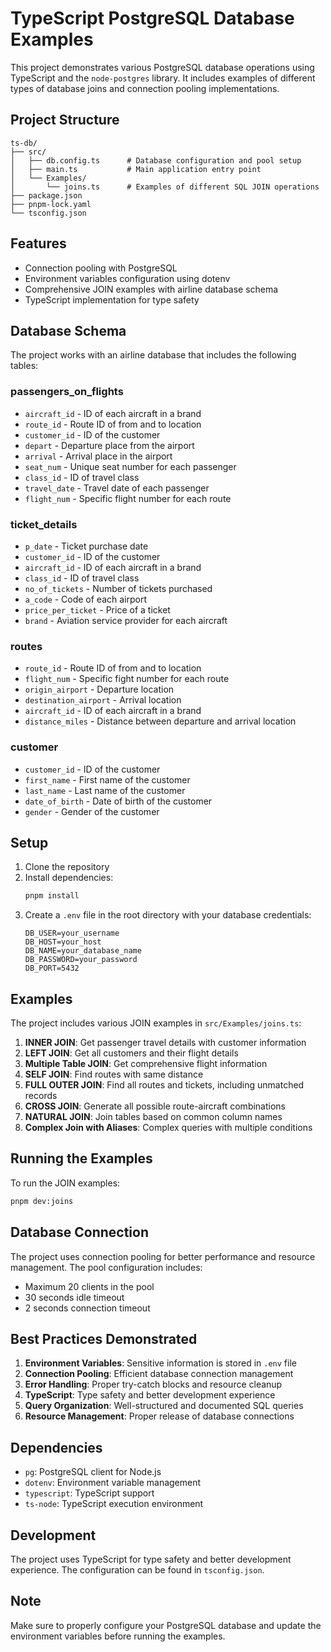 # TypeScript PostgreSQL Database Examples

This project demonstrates various PostgreSQL database operations using TypeScript and the `node-postgres` library. It includes examples of different types of database joins and connection pooling implementations.

## Project Structure

```
ts-db/
├── src/
│   ├── db.config.ts      # Database configuration and pool setup
│   ├── main.ts           # Main application entry point
│   └── Examples/
│       └── joins.ts      # Examples of different SQL JOIN operations
├── package.json
├── pnpm-lock.yaml
└── tsconfig.json
```

## Features

- Connection pooling with PostgreSQL
- Environment variables configuration using dotenv
- Comprehensive JOIN examples with airline database schema
- TypeScript implementation for type safety

## Database Schema

The project works with an airline database that includes the following tables:

### passengers_on_flights
- `aircraft_id` - ID of each aircraft in a brand
- `route_id` - Route ID of from and to location
- `customer_id` - ID of the customer
- `depart` - Departure place from the airport
- `arrival` - Arrival place in the airport
- `seat_num` - Unique seat number for each passenger
- `class_id` - ID of travel class
- `travel_date` - Travel date of each passenger
- `flight_num` - Specific flight number for each route

### ticket_details
- `p_date` - Ticket purchase date
- `customer_id` - ID of the customer
- `aircraft_id` - ID of each aircraft in a brand
- `class_id` - ID of travel class
- `no_of_tickets` - Number of tickets purchased
- `a_code` - Code of each airport
- `price_per_ticket` - Price of a ticket
- `brand` - Aviation service provider for each aircraft

### routes
- `route_id` - Route ID of from and to location
- `flight_num` - Specific fight number for each route
- `origin_airport` - Departure location
- `destination_airport` - Arrival location
- `aircraft_id` - ID of each aircraft in a brand
- `distance_miles` - Distance between departure and arrival location

### customer
- `customer_id` - ID of the customer
- `first_name` - First name of the customer
- `last_name` - Last name of the customer
- `date_of_birth` - Date of birth of the customer
- `gender` - Gender of the customer

## Setup

1. Clone the repository
2. Install dependencies:
   ```bash
   pnpm install
   ```
3. Create a `.env` file in the root directory with your database credentials:
   ```env
   DB_USER=your_username
   DB_HOST=your_host
   DB_NAME=your_database_name
   DB_PASSWORD=your_password
   DB_PORT=5432
   ```

## Examples

The project includes various JOIN examples in `src/Examples/joins.ts`:

1. **INNER JOIN**: Get passenger travel details with customer information
2. **LEFT JOIN**: Get all customers and their flight details
3. **Multiple Table JOIN**: Get comprehensive flight information
4. **SELF JOIN**: Find routes with same distance
5. **FULL OUTER JOIN**: Find all routes and tickets, including unmatched records
6. **CROSS JOIN**: Generate all possible route-aircraft combinations
7. **NATURAL JOIN**: Join tables based on common column names
8. **Complex Join with Aliases**: Complex queries with multiple conditions

## Running the Examples

To run the JOIN examples:
```bash
pnpm dev:joins
```

## Database Connection

The project uses connection pooling for better performance and resource management. The pool configuration includes:

- Maximum 20 clients in the pool
- 30 seconds idle timeout
- 2 seconds connection timeout

## Best Practices Demonstrated

1. **Environment Variables**: Sensitive information is stored in `.env` file
2. **Connection Pooling**: Efficient database connection management
3. **Error Handling**: Proper try-catch blocks and resource cleanup
4. **TypeScript**: Type safety and better development experience
5. **Query Organization**: Well-structured and documented SQL queries
6. **Resource Management**: Proper release of database connections

## Dependencies

- `pg`: PostgreSQL client for Node.js
- `dotenv`: Environment variable management
- `typescript`: TypeScript support
- `ts-node`: TypeScript execution environment

## Development

The project uses TypeScript for type safety and better development experience. The configuration can be found in `tsconfig.json`.

## Note

Make sure to properly configure your PostgreSQL database and update the environment variables before running the examples.

